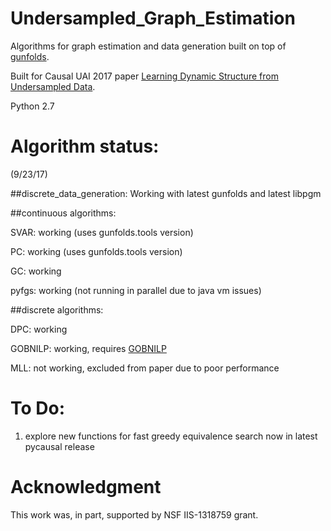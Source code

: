 # Undersampled_Graph_Estimation

Algorithms for graph estimation and data generation built on top of [gunfolds](https://gitlab.com/undersampling/gunfolds).

Built for Causal UAI 2017 paper [Learning Dynamic Structure from Undersampled Data](https://www.cs.purdue.edu/homes/eb/causal-uai17/papers/7.pdf).

Python 2.7

# Algorithm status:

(9/23/17)

##discrete_data_generation:
Working with latest gunfolds and latest libpgm

##continuous algorithms:

SVAR: working (uses gunfolds.tools version)

PC: working (uses gunfolds.tools version)

GC: working

pyfgs: working (not running in parallel due to java vm issues)

##discrete algorithms:

DPC: working

GOBNILP: working, requires [GOBNILP](https://www.cs.york.ac.uk/aig/sw/gobnilp/)

MLL: not working, excluded from paper due to poor performance

# To Do:
  1. explore new functions for fast greedy equivalence search now in latest pycausal release

Acknowledgment
========
This work was, in part, supported by  NSF IIS-1318759 grant.
